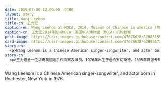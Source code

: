 ```yaml
---
date: 2019-07-30 12:00:00 -0400
layout: story
title: Wang Leehom
title-cn: 王力宏
caption-en: Wang Leehom at MOCA, 2014, Museum of Chinese in America (MOCA) Institutional Archives
caption-cn: 王力宏2014年访问MOCA，美国华人博物馆（MOCA）机构档案
post-image: https://user-images.githubusercontent.com/47676628/62085159-e3b16300-b228-11e9-8f65-b3dcdc5efbbe.jpg
card-image: https://user-images.githubusercontent.com/47676628/62085172-ead87100-b228-11e9-909a-7505fe891eca.jpg
story-en: |
  <p>Wang Leehom is a Chinese American singer-songwriter, and actor born in Rochester, New York in 1976.  He debuted in 1995 with his first album “Love Rival Beethoven”; his music style is a fusion of Chinese elements with hip-hop and R&B.  His first album was not a success and he was forced to leave the record label.  He continued to make music and release albums but it wasn’t until his fifth album “Revolution” released in 1998 that he found mainstream success; the album sold 10,000 copies in Taiwan during the first week.  He has since released 11 more albums and acted in films such as Ang Lee’s Lust, caution and most recently lent his voice to a character in the animated feature “Uglydolls.” Today he is one of the most followed celebrities in China with over 60 million followers on social media.</p>
story-cn: |
  <p>王力宏是一位华裔美国歌手作曲家及演员，1976年出生于纽约罗切斯特。1995年首张专辑《情敌贝多芬》（Love Rival Beethoven）问世；他的音乐风格融合了中国元素、嘻哈和说唱。他的第一张专辑并不成功，他被迫离开了唱片公司。他继续创作音乐并发行专辑，但直到1998年他的第五张专辑《公转自转》（Revolution）发行后，他才在主流音乐界获得成功；这张专辑第一周在台湾卖出了一万张。自那之后，他又发行了11张专辑，并在李安的电影《色戒》（Lust, caution）等影片中出演角色，最近还为动画片《丑娃娃大冒险》（Uglydolls）中的一个角色配音。如今，他是中国最受关注的名人之一，在社交媒体上拥有六千多万粉丝。</p>
---
```

Wang Leehom is a Chinese American singer-songwriter, and actor born in Rochester, New York in 1976.

